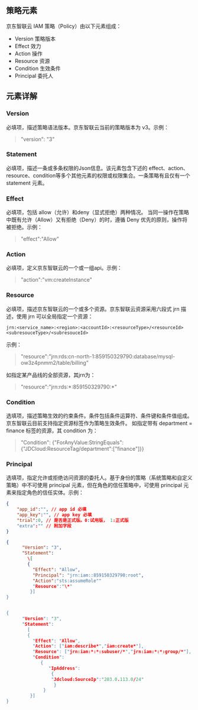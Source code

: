 ## 策略元素
京东智联云 IAM 策略（Policy）由以下元素组成：
- Version 策略版本
- Effect 效力
- Action 操作
- Resource 资源
- Condition 生效条件
- Principal 委托人

## 元素详解

### Version
必填项，描述策略语法版本。京东智联云当前的策略版本为 v3。示例：
> "version": "3"

### Statement
必填项，描述一条或多条权限的Json信息。该元素包含下述的 effect、action、resource、condition等多个其他元素的权限或权限集合。一条策略有且仅有一个statement 元素。

### Effect
必填项，包括 allow（允许）和deny（显式拒绝）两种情况。
当同一操作在策略中既有允许（Allow）又有拒绝（Deny）的时，遵循 Deny 优先的原则，操作将被拒绝。示例：
> "effect":"Allow"

### Action
必填项，定义京东智联云的一个或一组api。示例：
> "action":"vm:createInstance"

### Resource
必填项，描述京东智联云的一个或多个资源。京东智联云资源采用六段式 jrn 描述，使用 jrn 可以全局指定一个资源：

    jrn:<service_name>:<region>:<accountId>:<resourceType>/<resourceId><subresouceType>/<subresouceId>
    
示例：
> "resource":"jrn:rds:cn-north-1:859150329790:database/mysql-ow3z4pnmm2/table/billing"

如指定某产品线的全部资源，其jrn为：
> "resource":"jrn:rds:\*:859150329790:\*"

### Condition
选填项，描述策略生效的约束条件。条件包括条件运算符、条件键和条件值组成。京东智联云目前支持指定资源标签作为策略生效条件。
如指定带有 department = finance 标签的资源，其 condition 为：
> "Condition": {"ForAnyValue:StringEquals": {"JDCloud:ResourceTag/department":\["finance"\]}}

### Principal
选填项，指定允许或拒绝访问资源的委托人。基于身份的策略（系统策略和自定义策略）中不可使用 principal 元素，但在角色的信任策略中，可使用 principal 元素来指定角色的信任实体。示例：
```json
{
    "app_id":"", // app id 必填
    "app_key":"", // app key 必填
    "trial":0, // 是否是正式版。0:试用版， 1:正式版 
    "extra":"" // 附加字段
}

{
      "Version": "3",
      "Statement":
        \[
        {
          "Effect": "Allow",
          "Principal": "jrn:iam::859150329790:root",
          "Action":"sts:assumeRole""
          "Resource":"\*"
         }]
}


{
      "Version": "3",
      "Statement":
        [
        {
          "Effect": "Allow",
          "Action": ["iam:describe*","iam:create*"],
          "Resource": ["jrn:iam:*:*:subuser/*","jrn:iam:*:*:group/*"],
          "Condition":
             {
                "IpAddress":
                 {
                 "Jdcloud:SourceIp":"203.0.113.0/24"
                  }
              }
         }]
}
